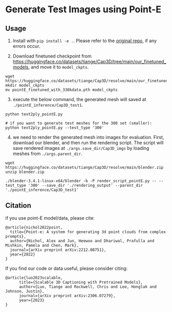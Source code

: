 # Generate Test Images using Point-E 

## Usage

1. Install with `pip install -e .`. Please refer to the [original repo](https://github.com/openai/point-e), if any errors occur.

2. Download finetuned checkpoint from https://huggingface.co/datasets/tiange/Cap3D/tree/main/our_finetuned_models, and move it to `model_ckpts`.
```
wget https://huggingface.co/datasets/tiange/Cap3D/resolve/main/our_finetuned_models/pointE_finetuned_with_330kdata.pth
mkdir model_ckpts
mv pointE_finetuned_with_330kdata.pth model_ckpts
```

3. execute the below command, the generated mesh will saved at `./pointE_inference/Cap3D_test1`.
```
python text2ply_pointE.py

# if you want to generate test meshes for the 300 set (smaller):
python text2ply_pointE.py --test_type '300'
```

4. we need to render the generated mesh into images for evaluation. First, download our blender, and then run the rendering script. The script will save rendered images at `./args.save_dir/Cap3D_imgs` by loading meshes from `./args.parent_dir`.
```
wget https://huggingface.co/datasets/tiange/Cap3D/resolve/main/blender.zip
unzip blender.zip

./blender-3.4.1-linux-x64/blender -b -P render_script_pointE.py -- --test_type '300' --save_dir './rendering_output' --parent_dir './pointE_inference/Cap3D_test1'
```

## Citation

if you use point-E model/data, please cite:
```
@article{nichol2022point,
  title={Point-e: A system for generating 3d point clouds from complex prompts},
  author={Nichol, Alex and Jun, Heewoo and Dhariwal, Prafulla and Mishkin, Pamela and Chen, Mark},
  journal={arXiv preprint arXiv:2212.08751},
  year={2022}
}
```

If you find our code or data useful, please consider citing:
```
@article{luo2023scalable,
      title={Scalable 3D Captioning with Pretrained Models},
      author={Luo, Tiange and Rockwell, Chris and Lee, Honglak and Johnson, Justin},
      journal={arXiv preprint arXiv:2306.07279},
      year={2023}
}
```
